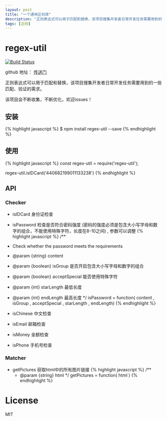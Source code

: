 ```yaml
---
layout: post
title: "一个通用正则库"
description: "正则表达式可以用于匹配和替换，该项目搜集开发者日常开发任务需要用到的一些匹配、验证的需求。"
tags: [正则]
---
```


# regex-util

[![Build Status](https://travis-ci.org/kelvv/regex-util.svg?branch=master)](https://travis-ci.org/kelvv/regex-util)

github 地址： [传送门](https://github.com/kelvv/regex-util)

正则表达式可以用于匹配和替换，该项目搜集开发者日常开发任务需要用到的一些匹配、验证的需求。

该项目会不断收集，不断优化，欢迎issues！

## 安装

{% highlight javascript %}
$ npm install regex-util --save
{% endhighlight %}

## 使用

{% highlight javascript %}
const regex-util = require('regex-util');

regex-util.isIDCard('440682199011133238')
{% endhighlight %}

## API

### Checker

* isIDCard  身份证检查
* isPassword  检查是否符合密码强度 (密码的强度必须是包含大小写字母和数字的组合，不能使用特殊字符，长度在8-10之间) ,
  参数可以调整
    {% highlight javascript %}
   /**
 * Check whether the password meets the requirements
 * @param {string} content
 * @param {boolean} isGroup  是否开启包含大小写字母和数字的组合
 * @param {boolean} acceptSpecial  能否使用特殊字符
 * @param {int} starLength   最低长度
 * @param {int} endLength   最高长度
 */
   isPassword = function( content , isGroup , acceptSpecial , starLength , endLength)
    {% endhighlight %}
* isChinese  中文检查
 
* isEmail  邮箱检查

* isMoney  金额检查

* isPhone  手机号检查

### Matcher
* getPictures  获取html中的所有图片链接
    {% highlight javascript %}
   /**
   * @param {string} html
   */
   getPictures = function( html )
    {% endhighlight %}

# License

MIT